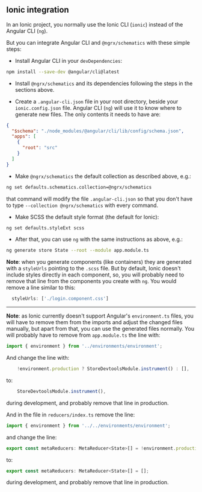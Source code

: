 ## Ionic integration

In an Ionic project, you normally use the Ionic CLI (`ionic`) instead of the Angular CLI (`ng`).

But you can integrate Angular CLI and `@ngrx/schematics` with these simple steps:

* Install Angular CLI in your `devDependencies`:

```bash
npm install --save-dev @angular/cli@latest
```

* Install `@ngrx/schematics` and its dependencies following the steps in the sections above.

* Create a `.angular-cli.json` file in your root directory, beside your `ionic.config.json` file. Angular CLI (`ng`) will use it to know where to generate new files. The only contents it needs to have are:

```json
{
  "$schema": "./node_modules/@angular/cli/lib/config/schema.json",
  "apps": [
    {
      "root": "src"
    }
  ]
}
```

* Make `@ngrx/schematics` the default collection as described above, e.g.:

```bash
ng set defaults.schematics.collection=@ngrx/schematics
```

that command will modify the file `.angular-cli.json` so that you don't have to type `--collection @ngrx/schematics` with every command.

* Make SCSS the default style format (the default for Ionic):

```bash
ng set defaults.styleExt scss
```

* After that, you can use `ng` with the same instructions as above, e.g.:

```bash
ng generate store State --root --module app.module.ts
```

**Note**: when you generate components (like containers) they are generated with a `styleUrls` pointing to the `.scss` file. But by default, Ionic doesn't include styles directly in each component, so, you will probably need to remove that line from the components you create with `ng`. You would remove a line similar to this:

```TypeScript
  styleUrls: ['./login.component.css']
```

---

**Note**: as Ionic currently doesn't support Angular's `environment.ts` files, you will have to remove them from the imports and adjust the changed files manually, but apart from that, you can use the generated files normally. You will probably have to remove from `app.module.ts` the line with:

```TypeScript
import { environment } from '../environments/environment';
```

And change the line with:

```TypeScript
    !environment.production ? StoreDevtoolsModule.instrument() : [],
```

to:

```TypeScript
    StoreDevtoolsModule.instrument(),
```

during development, and probably remove that line in production.

And in the file in `reducers/index.ts` remove the line:

```TypeScript
import { environment } from '../../environments/environment';
```

and change the line:

```TypeScript
export const metaReducers: MetaReducer<State>[] = !environment.production ? [] : [];
```

to:

```TypeScript
export const metaReducers: MetaReducer<State>[] = [];
```

during development, and probably remove that line in production.
